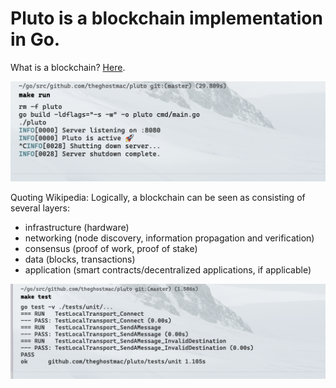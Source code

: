 # Pluto is a blockchain implementation in Go.
What is a blockchain? [Here](https://en.wikipedia.org/wiki/Blockchain).

![Pluto is active](pluto.png)

Quoting Wikipedia:
Logically, a blockchain can be seen as consisting of several layers:
- infrastructure (hardware)
- networking (node discovery, information propagation and verification)
- consensus (proof of work, proof of stake)
- data (blocks, transactions)
- application (smart contracts/decentralized applications, if applicable)

![Tests Pass](testspass.png)